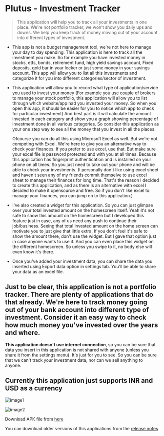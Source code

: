 # Plutus - Investment Tracker

> This application will help you to track all your investments in one place. We're not portfolio tracker, we won't show you daily ups and downs. We help you keep track of money moving out of your account into different types of investment.


- This app is not a budget management tool, we're not here to manage your day to day spending. This application is here to track all the investment you make. So for example you have invested money in stocks, etfs, bonds, retirement fund, high yield savings account, Fixed deposits, gold bar in your locker or just some money in your savings account. This app will allow you to list all this investments and categorize it for you into different categories/sector of investment. 

- This application will allow you to record what type of application/service you used to invest your money (For example you use couple of brokers to manage your stock portfolio, this application will allow you to list through which website/app had you invested your money. So when you open this app, it should be easier for you to notice which app to check for particular investment)  And best part is it will calculate the amount invested in each category and show you a graph showing percentage of investment done in all various categories. So consider this application as your one step way to see all the money that you invest in all the places.
   
     Ofcourse you can do all this using Microsoft Excel as well. But we're not competing with Excel. We're here to give you an alternative way to check your finances. If you prefer to use excel, use that. But make sure your excel file is password protected and with you at all times. Because this application has fingerprint authentication and is installed on your phone on all times. So you just need to take out your phone and will be able to check your investments. (I personally don't like using excel sheet and haven't seen any of my friends commit themselve to use excel sheet to manage their finances for long time. That's the reason I decided to create this application, and as there is an alternative with excel I decided to make it opensource and free. So if you don't like excel to manage your finances, you can jump on to this application.) 
 

- I've also created a widget for this application. So you can just glimpse over your total invested amount on the homescreen itself. Yeah it's not safe to show this amount on the homescreen but I developed this feature just in case, any of us need any push to continue their job/business. Seeing that total invested amount on the home screen can motivate you to just give that little extra. If you don't feel it's safe to show the amount there, don't use the widget. But I gave that option just in case anyone wants to use it. And you can even place this widget on the different homescreen. So unless you swipe to it, no body else will even know it's there.


- Once you've added your investment data, you can share the data you inserted using Export data option in settings tab. You'll be able to share your data as an excel file.
  

## Just to be clear, this application is not a portfolio tracker. There are plenty of applications that do that already. We're here to track money going out of your bank account into different type of investment. Consider it an easy way to check how much money you've invested over the years and where.

**This application doesn't use internet connection**, so you can be sure that data you insert in this application is not shared with anyone (unless you share it from the settings menu). It's just for you to see. So you can be sure that we can't track your investment data, nor can we sell anything to anyone.

## **Currently this application just supports INR and USD as a currency**

![image1](https://user-images.githubusercontent.com/6127736/132045438-54e9f4f8-a4c4-40f1-a61b-b66edc00f5b8.PNG)

![image2](https://user-images.githubusercontent.com/6127736/132045455-b0836639-8e0b-4cf7-a83b-084f103db365.PNG)




Download APK file from [here](https://github.com/soumikshah/InvestmentTracker/releases/download/0.9/com.soumikshah.investmenttracker.apk)

You can download older versions of this applications from the [release notes](https://github.com/soumikshah/InvestmentTracker/releases)
